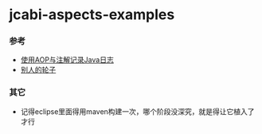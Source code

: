 # jcabi-aspects-examples

### 参考

* [使用AOP与注解记录Java日志](http://www.importnew.com/13367.html)
* [别人的轮子](http://aspects.jcabi.com/index.html)

### 其它

* 记得eclipse里面得用maven构建一次，哪个阶段没深究，就是得让它植入了才行
